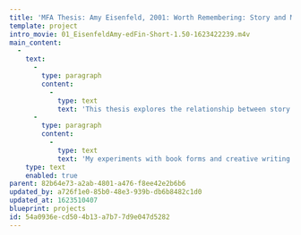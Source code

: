 ```yaml
---
title: 'MFA Thesis: Amy Eisenfeld, 2001: Worth Remembering: Story and Materiality'
template: project
intro_movie: 01_EisenfeldAmy-edFin-Short-1.50-1623422239.m4v
main_content:
  -
    text:
      -
        type: paragraph
        content:
          -
            type: text
            text: 'This thesis explores the relationship between story and materials. The stories I am interested in are those that document life events, because one small story can offer insight into a universal experience. Central to my exploration is the role materials can play in telling such stories: how documented and physical evidences of the past lend truth to the story, and how physically touched forms provide insight into the layers and multiplicity of life. '
      -
        type: paragraph
        content:
          -
            type: text
            text: 'My experiments with book forms and creative writing have included materials such as: cardboard, plastic tubes, rubber, granite, interfacing, gauze, sandpaper, screen, foam, extension cords, and spaghetti. The stories and materials are woven together to create meaning that is digested through the hands as well as the head.'
    type: text
    enabled: true
parent: 82b64e73-a2ab-4801-a476-f8ee42e2b6b6
updated_by: a726f1e0-85b0-48e3-939b-db6b8482c1d0
updated_at: 1623510407
blueprint: projects
id: 54a0936e-cd50-4b13-a7b7-7d9e047d5282
---
```

